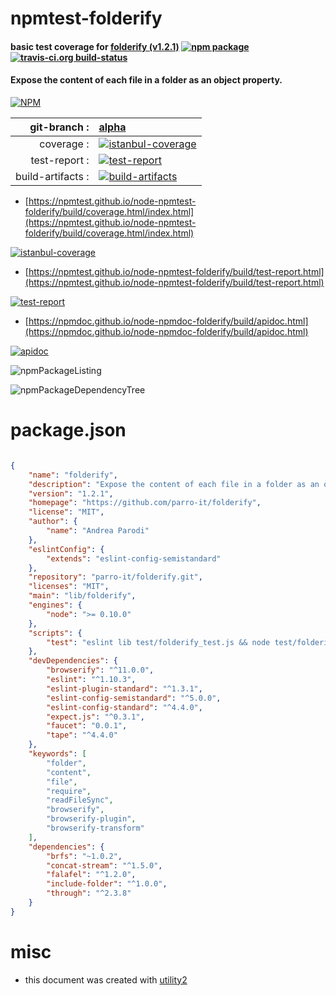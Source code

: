 # npmtest-folderify

#### basic test coverage for  [folderify (v1.2.1)](https://github.com/parro-it/folderify)  [![npm package](https://img.shields.io/npm/v/npmtest-folderify.svg?style=flat-square)](https://www.npmjs.org/package/npmtest-folderify) [![travis-ci.org build-status](https://api.travis-ci.org/npmtest/node-npmtest-folderify.svg)](https://travis-ci.org/npmtest/node-npmtest-folderify)

#### Expose the content of each file in a folder as an object property.

[![NPM](https://nodei.co/npm/folderify.png?downloads=true&downloadRank=true&stars=true)](https://www.npmjs.com/package/folderify)

| git-branch : | [alpha](https://github.com/npmtest/node-npmtest-folderify/tree/alpha)|
|--:|:--|
| coverage : | [![istanbul-coverage](https://npmtest.github.io/node-npmtest-folderify/build/coverage.badge.svg)](https://npmtest.github.io/node-npmtest-folderify/build/coverage.html/index.html)|
| test-report : | [![test-report](https://npmtest.github.io/node-npmtest-folderify/build/test-report.badge.svg)](https://npmtest.github.io/node-npmtest-folderify/build/test-report.html)|
| build-artifacts : | [![build-artifacts](https://npmtest.github.io/node-npmtest-folderify/glyphicons_144_folder_open.png)](https://github.com/npmtest/node-npmtest-folderify/tree/gh-pages/build)|

- [https://npmtest.github.io/node-npmtest-folderify/build/coverage.html/index.html](https://npmtest.github.io/node-npmtest-folderify/build/coverage.html/index.html)

[![istanbul-coverage](https://npmtest.github.io/node-npmtest-folderify/build/screenCapture.buildCi.browser.%252Ftmp%252Fbuild%252Fcoverage.lib.html.png)](https://npmtest.github.io/node-npmtest-folderify/build/coverage.html/index.html)

- [https://npmtest.github.io/node-npmtest-folderify/build/test-report.html](https://npmtest.github.io/node-npmtest-folderify/build/test-report.html)

[![test-report](https://npmtest.github.io/node-npmtest-folderify/build/screenCapture.buildCi.browser.%252Ftmp%252Fbuild%252Ftest-report.html.png)](https://npmtest.github.io/node-npmtest-folderify/build/test-report.html)

- [https://npmdoc.github.io/node-npmdoc-folderify/build/apidoc.html](https://npmdoc.github.io/node-npmdoc-folderify/build/apidoc.html)

[![apidoc](https://npmdoc.github.io/node-npmdoc-folderify/build/screenCapture.buildCi.browser.%252Ftmp%252Fbuild%252Fapidoc.html.png)](https://npmdoc.github.io/node-npmdoc-folderify/build/apidoc.html)

![npmPackageListing](https://npmtest.github.io/node-npmtest-folderify/build/screenCapture.npmPackageListing.svg)

![npmPackageDependencyTree](https://npmtest.github.io/node-npmtest-folderify/build/screenCapture.npmPackageDependencyTree.svg)



# package.json

```json

{
    "name": "folderify",
    "description": "Expose the content of each file in a folder as an object property.",
    "version": "1.2.1",
    "homepage": "https://github.com/parro-it/folderify",
    "license": "MIT",
    "author": {
        "name": "Andrea Parodi"
    },
    "eslintConfig": {
        "extends": "eslint-config-semistandard"
    },
    "repository": "parro-it/folderify.git",
    "licenses": "MIT",
    "main": "lib/folderify",
    "engines": {
        "node": ">= 0.10.0"
    },
    "scripts": {
        "test": "eslint lib test/folderify_test.js && node test/folderify_test.js | faucet"
    },
    "devDependencies": {
        "browserify": "^11.0.0",
        "eslint": "^1.10.3",
        "eslint-plugin-standard": "^1.3.1",
        "eslint-config-semistandard": "^5.0.0",
        "eslint-config-standard": "^4.4.0",
        "expect.js": "^0.3.1",
        "faucet": "0.0.1",
        "tape": "^4.4.0"
    },
    "keywords": [
        "folder",
        "content",
        "file",
        "require",
        "readFileSync",
        "browserify",
        "browserify-plugin",
        "browserify-transform"
    ],
    "dependencies": {
        "brfs": "~1.0.2",
        "concat-stream": "^1.5.0",
        "falafel": "^1.2.0",
        "include-folder": "^1.0.0",
        "through": "^2.3.8"
    }
}
```



# misc
- this document was created with [utility2](https://github.com/kaizhu256/node-utility2)

